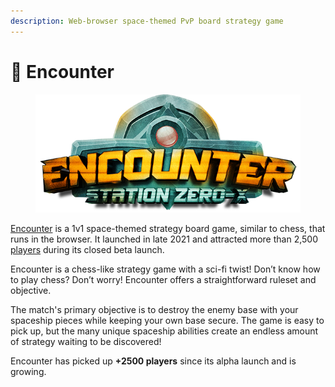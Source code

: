 ```yaml
---
description: Web-browser space-themed PvP board strategy game
---
```


# 🚀 Encounter

<figure><img src="../../.gitbook/assets/FI5hnbqX0AQ-aMw.png" alt=""><figcaption></figcaption></figure>

[Encounter](https://encounter.station0x.com) is a 1v1 space-themed strategy board game, similar to chess, that runs in the browser. It launched in late 2021 and attracted more than 2,500 [players](https://www.notion.so/games-and-technology/encounter/community-and-statistics) during its closed beta launch.

Encounter is a chess-like strategy game with a sci-fi twist! Don’t know how to play chess? Don’t worry! Encounter offers a straightforward ruleset and objective.&#x20;

The match's primary objective is to destroy the enemy base with your spaceship pieces while keeping your own base secure. The game is easy to pick up, but the many unique spaceship abilities create an endless amount of strategy waiting to be discovered!

Encounter has picked up **+2500 players** since its alpha launch and is growing.





